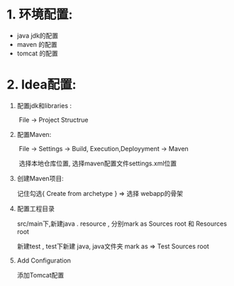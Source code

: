 # 1. 环境配置:

- java jdk的配置
- maven 的配置
- tomcat 的配置

# 2. Idea配置:

1. 配置jdk和libraries :

   ​	File -> Project Structrue

2. 配置Maven:

   ​	File -> Settings -> Build, Execution,Deployyment -> Maven

   ​	选择本地仓库位置,  选择maven配置文件settings.xml位置

3. 创建Maven项目:

   记住勾选{ Create from archetype }  =>  选择  webapp的骨架

4. 配置工程目录

   src/main下,新建java  . resource  , 分别mark as  Sources root 和 Resources root

   新建test , test下新建 java, java文件夹 mark as => Test Sources root

5. Add Configuration

   添加Tomcat配置